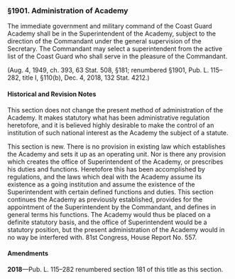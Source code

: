 ### §1901. Administration of Academy ###

The immediate government and military command of the Coast Guard Academy shall be in the Superintendent of the Academy, subject to the direction of the Commandant under the general supervision of the Secretary. The Commandant may select a superintendent from the active list of the Coast Guard who shall serve in the pleasure of the Commandant.

(Aug. 4, 1949, ch. 393, 63 Stat. 508, §181; renumbered §1901, Pub. L. 115–282, title I, §110(b), Dec. 4, 2018, 132 Stat. 4212.)

#### Historical and Revision Notes ####

This section does not change the present method of administration of the Academy. It makes statutory what has been administrative regulation heretofore, and it is believed highly desirable to make the control of an institution of such national interest as the Academy the subject of a statute.

This section is new. There is no provision in existing law which establishes the Academy and sets it up as an operating unit. Nor is there any provision which creates the office of Superintendent of the Academy, or prescribes his duties and functions. Heretofore this has been accomplished by regulations, and the laws which deal with the Academy assume its existence as a going institution and assume the existence of the Superintendent with certain defined functions and duties. This section continues the Academy as previously established, provides for the appointment of the Superintendent by the Commandant, and defines in general terms his functions. The Academy would thus be placed on a definite statutory basis, and the office of Superintendent would be a statutory position, but the present administration of the Academy would in no way be interfered with. 81st Congress, House Report No. 557.

#### Amendments ####

**2018**—Pub. L. 115–282 renumbered section 181 of this title as this section.
